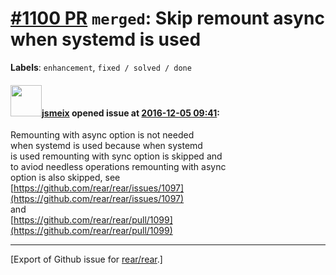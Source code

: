 [\#1100 PR](https://github.com/rear/rear/pull/1100) `merged`: Skip remount async when systemd is used
=====================================================================================================

**Labels**: `enhancement`, `fixed / solved / done`

#### <img src="https://avatars.githubusercontent.com/u/1788608?u=925fc54e2ce01551392622446ece427f51e2f0ce&v=4" width="50">[jsmeix](https://github.com/jsmeix) opened issue at [2016-12-05 09:41](https://github.com/rear/rear/pull/1100):

Remounting with async option is not needed  
when systemd is used because when systemd  
is used remounting with sync option is skipped and  
to aviod needless operations remounting with async  
option is also skipped, see  
[https://github.com/rear/rear/issues/1097](https://github.com/rear/rear/issues/1097)  
and  
[https://github.com/rear/rear/pull/1099](https://github.com/rear/rear/pull/1099)

------------------------------------------------------------------------

\[Export of Github issue for
[rear/rear](https://github.com/rear/rear).\]
